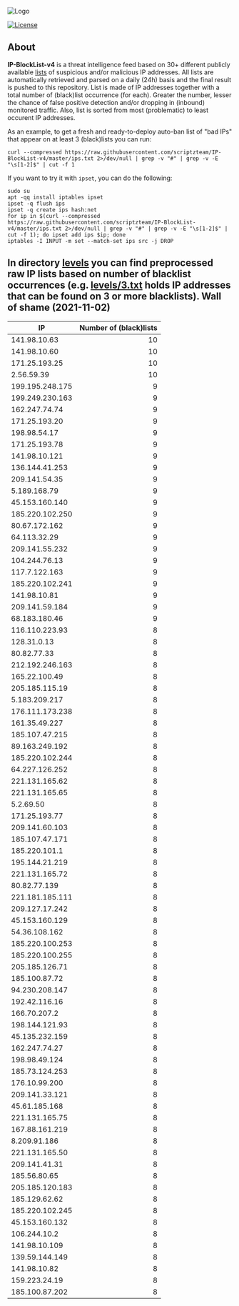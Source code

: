 ![Logo](https://i.imgur.com/PyKLAe7.png)

[![License](https://img.shields.io/badge/license-The_Unlicense-red.svg)](https://unlicense.org/)

About
----

**IP-BlockList-v4** is a threat intelligence feed based on 30+ different publicly available [lists](https://github.com/stamparm/maltrail) of suspicious and/or malicious IP addresses. All lists are automatically retrieved and parsed on a daily (24h) basis and the final result is pushed to this repository. List is made of IP addresses together with a total number of (black)list occurrence (for each). Greater the number, lesser the chance of false positive detection and/or dropping in (inbound) monitored traffic. Also, list is sorted from most (problematic) to least occurent IP addresses.

As an example, to get a fresh and ready-to-deploy auto-ban list of "bad IPs" that appear on at least 3 (black)lists you can run:

```
curl --compressed https://raw.githubusercontent.com/scriptzteam/IP-BlockList-v4/master/ips.txt 2>/dev/null | grep -v "#" | grep -v -E "\s[1-2]$" | cut -f 1
```

If you want to try it with `ipset`, you can do the following:

```
sudo su
apt -qq install iptables ipset
ipset -q flush ips
ipset -q create ips hash:net
for ip in $(curl --compressed https://raw.githubusercontent.com/scriptzteam/IP-BlockList-v4/master/ips.txt 2>/dev/null | grep -v "#" | grep -v -E "\s[1-2]$" | cut -f 1); do ipset add ips $ip; done
iptables -I INPUT -m set --match-set ips src -j DROP
```

In directory [levels](levels) you can find preprocessed raw IP lists based on number of blacklist occurrences (e.g. [levels/3.txt](levels/3.txt) holds IP addresses that can be found on 3 or more blacklists).
Wall of shame (2021-11-02)
----

|IP|Number of (black)lists|
|---|--:|
141.98.10.63|10
141.98.10.60|10
171.25.193.25|10
2.56.59.39|10
199.195.248.175|9
199.249.230.163|9
162.247.74.74|9
171.25.193.20|9
198.98.54.17|9
171.25.193.78|9
141.98.10.121|9
136.144.41.253|9
209.141.54.35|9
5.189.168.79|9
45.153.160.140|9
185.220.102.250|9
80.67.172.162|9
64.113.32.29|9
209.141.55.232|9
104.244.76.13|9
117.7.122.163|9
185.220.102.241|9
141.98.10.81|9
209.141.59.184|9
68.183.180.46|9
116.110.223.93|8
128.31.0.13|8
80.82.77.33|8
212.192.246.163|8
165.22.100.49|8
205.185.115.19|8
5.183.209.217|8
176.111.173.238|8
161.35.49.227|8
185.107.47.215|8
89.163.249.192|8
185.220.102.244|8
64.227.126.252|8
221.131.165.62|8
221.131.165.65|8
5.2.69.50|8
171.25.193.77|8
209.141.60.103|8
185.107.47.171|8
185.220.101.1|8
195.144.21.219|8
221.131.165.72|8
80.82.77.139|8
221.181.185.111|8
209.127.17.242|8
45.153.160.129|8
54.36.108.162|8
185.220.100.253|8
185.220.100.255|8
205.185.126.71|8
185.100.87.72|8
94.230.208.147|8
192.42.116.16|8
166.70.207.2|8
198.144.121.93|8
45.135.232.159|8
162.247.74.27|8
198.98.49.124|8
185.73.124.253|8
176.10.99.200|8
209.141.33.121|8
45.61.185.168|8
221.131.165.75|8
167.88.161.219|8
8.209.91.186|8
221.131.165.50|8
209.141.41.31|8
185.56.80.65|8
205.185.120.183|8
185.129.62.62|8
185.220.102.245|8
45.153.160.132|8
106.244.10.2|8
141.98.10.109|8
139.59.144.149|8
141.98.10.82|8
159.223.24.19|8
185.100.87.202|8
